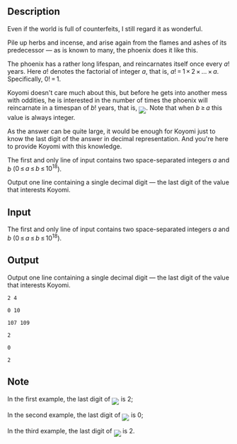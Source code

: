 ## Description

<div><p><span class="tex-font-style-it">Even if the world is full of counterfeits, I still regard it as wonderful.</span></p><p>Pile up herbs and incense, and arise again from the flames and ashes of its predecessor&nbsp;— as is known to many, the phoenix does it like this.</p><p>The phoenix has a rather long lifespan, and reincarnates itself once every <span class="tex-span"><i>a</i>!</span> years. Here <span class="tex-span"><i>a</i>!</span> denotes the factorial of integer <span class="tex-span"><i>a</i></span>, that is, <span class="tex-span"><i>a</i>! = 1 × 2 × ... × <i>a</i></span>. Specifically, <span class="tex-span">0! = 1</span>.</p><p>Koyomi doesn't care much about this, but before he gets into another mess with oddities, he is interested in the number of times the phoenix will reincarnate in a timespan of <span class="tex-span"><i>b</i>!</span> years, that is, <img align="middle" class="tex-formula" src="file://b58kQ7js.png" style="max-width: 100.0%;max-height: 100.0%;">. Note that when <span class="tex-span"><i>b</i> ≥ <i>a</i></span> this value is always integer.</p><p>As the answer can be quite large, it would be enough for Koyomi just to know <span class="tex-font-style-bf">the last digit of the answer in decimal representation</span>. And you're here to provide Koyomi with this knowledge.</p></div><div class="input-specification"><p>The first and only line of input contains two space-separated integers <span class="tex-span"><i>a</i></span> and <span class="tex-span"><i>b</i></span> (<span class="tex-span">0 ≤ <i>a</i> ≤ <i>b</i> ≤ 10<sup class="upper-index">18</sup></span>).</p></div><div class="output-specification"><p>Output one line containing a single decimal digit&nbsp;— the last digit of the value that interests Koyomi.</p></div>

## Input

<p>The first and only line of input contains two space-separated integers <span class="tex-span"><i>a</i></span> and <span class="tex-span"><i>b</i></span> (<span class="tex-span">0 ≤ <i>a</i> ≤ <i>b</i> ≤ 10<sup class="upper-index">18</sup></span>).</p>

## Output

<p>Output one line containing a single decimal digit&nbsp;— the last digit of the value that interests Koyomi.</p>





```input1
2 4

```




```input2
0 10

```




```input3
107 109

```




```output1
2

```




```output2
0

```




```output3
2

```



## Note

<p>In the first example, the last digit of <img align="middle" class="tex-formula" src="file://X5MBGbYF.png" style="max-width: 100.0%;max-height: 100.0%;"> is <span class="tex-span">2</span>;</p><p>In the second example, the last digit of <img align="middle" class="tex-formula" src="file://U52zaQuZ.png" style="max-width: 100.0%;max-height: 100.0%;"> is <span class="tex-span">0</span>;</p><p>In the third example, the last digit of <img align="middle" class="tex-formula" src="file://nCS2bIll.png" style="max-width: 100.0%;max-height: 100.0%;"> is <span class="tex-span">2</span>.</p>

